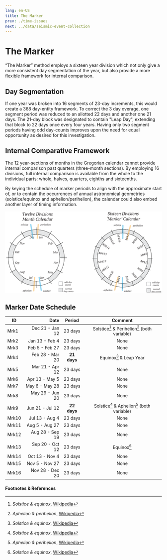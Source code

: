 ```yaml
---
lang: en-US
title: The Marker
prev: ./time-issues
next: ../data/seismic-event-collection
---
```


# The Marker
“The Marker” method employs a sixteen year division which not only give a more consistent day segmentation of the year, but also provide a more flexible framework for internal comparison. 

## Day Segmentation
If one year was broken into 16 segments of 23-day increments, this would create a 368 day-entity framework. To correct the 3 day overage, one segment period was reduced to an allotted 22 days and another one 21 days. The 21-day block was designated to contain "Leap Day", extending that block to 22 days once every four years. Having only two segment periods having odd day-counts improves upon the need for equal opportunity as desired for this investigation.

## Internal Comparative Framework
The 12 year-sections of months in the Gregorian calendar cannot provide internal comparison past quarters (three-month sections). By employing 16 divisions, full internal comparison is available  from the whole to the individual parts: whole, halves, quarters, eighths and sixteenths.

By keying the schedule of marker periods to align with the approximate start of, or to contain the occurrences of annual astronomical geometries (solstice/equinox and aphelion/perihelion), the calendar could also embed another layer of timing information.

<img src="../_media/marker/12vs16-hoz.svg" style="width:700px" alt="calendars">

## Marker Date Schedule
| ID  |            Date |    Period   |                         Comment                         |
| --- | --------------: | :---------: | :-----------------------------------------------------: |
| Mrk1  | Dec 21 - Jan 12 |   23 days   | Solstice[^first] & Perihelion[^second] (both variable) |
| Mrk2  |  Jan 13 - Feb 4 |   23 days   |                           None                          |
| Mrk3  |  Feb 5 - Feb 27 |   23 days   |                           None                          |
| Mrk4  | Feb 28 - Mar 20 | **21 days** |                     Equinox[^first] & Leap Year        |
| Mrk5  | Mar 21 - Apr 12 |   23 days   |                           None                          |
| Mrk6  |  Apr 13 - May 5 |   23 days   |                           None                          |
| Mrk7  |  May 6 - May 28 |   23 days   |                           None                          |
| Mrk8  | May 29 - Jun 20 |   23 days   |                           None                          |
| Mrk9  | Jun 21 - Jul 12 | **22 days** |  Solstice[^first] & Aphelion[^second] (both variable)  |
| Mrk10 |  Jul 13 - Aug 4 |   23 days   |                           None                          |
| Mrk11 |  Aug 5 - Aug 27 |   23 days   |                           None                          |
| Mrk12 | Aug 28 - Sep 19 |   23 days   |                           None                          |
| Mrk13 | Sep 20 - Oct 12 |   23 days   |                     Equinox[^first]                     |
| Mrk14 |  Oct 13 - Nov 4 |   23 days   |                           None                          |
| Mrk15 |  Nov 5 - Nov 27 |   23 days   |                           None                          |
| Mrk16 | Nov 28 - Dec 20 |   23 days   |                           None                          |

#### Footnotes & References
[^first]: _Solstice & equinox_, [Wikipedia](https://en.wikipedia.org/wiki/Equinox)
[^second]: _Aphelion & perihelion_, [Wikipedia](https://en.wikipedia.org/wiki/Apsis)
